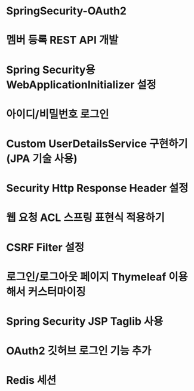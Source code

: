 # SpringSecurity-OAuth2
# 멤버 등록 REST API 개발
# Spring Security용 WebApplicationInitializer 설정
# 아이디/비밀번호 로그인
# Custom UserDetailsService 구현하기 (JPA 기술 사용)
# Security Http Response Header 설정
# 웹 요청 ACL 스프링 표현식 적용하기
# CSRF Filter 설정
# 로그인/로그아웃 페이지 Thymeleaf 이용해서 커스터마이징
# Spring Security JSP Taglib 사용
# OAuth2 깃허브 로그인 기능 추가
# Redis 세션 
